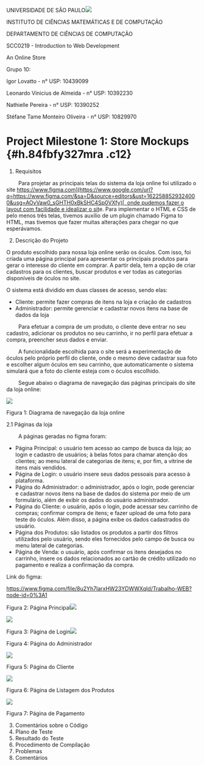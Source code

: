 UNIVERSIDADE DE SÃO PAULO![](images/image6.jpg)

INSTITUTO DE CIÊNCIAS MATEMÁTICAS E DE COMPUTAÇÃO

DEPARTAMENTO DE CIÊNCIAS DE COMPUTAÇÃO

SCC0219 - Introduction to Web Development

An Online Store

Grupo 10:

Igor Lovatto - n° USP: 10439099

Leonardo Vinicius de Almeida - n° USP: 10392230

Nathielle Pereira - n° USP: 10390252

Stéfane Tame Monteiro Oliveira - n° USP: 10829970

Project Milestone 1: Store Mockups {#h.84fbfy327mra .c12}
==================================

1.  Requisitos

        Para projetar as principais telas do sistema da loja online foi
utilizado o site
[https://www.figma.com](https://www.google.com/url?q=https://www.figma.com/&sa=D&source=editors&ust=1622588529324000&usg=AOvVaw0_sGHTH0xBkSHC4Sp0VXfy)[,
onde pudemos fazer o layout com facilidade e idealizar o
sit](https://www.google.com/url?q=https://www.figma.com/&sa=D&source=editors&ust=1622588529324000&usg=AOvVaw0_sGHTH0xBkSHC4Sp0VXfy)e.
Para implementar o HTML e CSS de pelo menos três telas, tivemos auxílio
de um plugin chamado Figma to HTML, mas tivemos que fazer muitas
alterações para chegar no que esperávamos.

2.  Descrição do Projeto

O produto escolhido para nossa loja online serão os óculos. Com isso,
foi criada uma página principal para apresentar os principais produtos
para gerar o interesse do cliente em comprar. A partir dela, tem a opção
de criar cadastros para os clientes, buscar produtos e ver todas as
categorias disponíveis de óculos no site.

O sistema está dividido em duas classes de acesso, sendo elas:

-   Cliente: permite fazer compras de itens na loja e criação de
    cadastros
-   Administrador: permite gerenciar e cadastrar novos itens na base de
    dados da loja

        Para efetuar a compra de um produto, o cliente deve entrar no
seu cadastro, adicionar os produtos no seu carrinho, ir no perfil para
efetuar a compra, preencher seus dados e enviar.

        A funcionalidade escolhida para o site será a experimentação de
óculos pelo próprio perfil do cliente, onde o mesmo deve cadastrar sua
foto e escolher algum óculos em seu carrinho, que automaticamente o
sistema simulará que a foto do cliente esteja com o óculos escolhido.

        Segue abaixo o diagrama de navegação das páginas principais do
site da loja online:

![](images/image1.png)

Figura 1: Diagrama de navegação da loja online

2.1 Páginas da loja

        A páginas geradas no figma foram:

-   Página Principal: o usuário tem acesso ao campo de busca da loja; ao
    login e cadastro de usuários; à belas fotos para chamar atenção dos
    clientes; ao menu lateral de categorias de itens; e, por fim, a
    vitrine de itens mais vendidos.
-   Página de Login: o usuário insere seus dados pessoais para acesso à
    plataforma.
-   Página do Administrador: o administrador, após o login, pode
    gerenciar e cadastrar novos itens na base de dados do sistema por
    meio de um formulário, além de exibir os dados do usuário
    administrador.
-   Página do Cliente: o usuário, após o login, pode acessar seu
    carrinho de compras; confirmar compra de itens; e fazer upload de
    uma foto para teste do óculos. Além disso, a página exibe os dados
    cadastrados do usuário.
-   Página dos Produtos: são listados os produtos a partir dos filtros
    utilizados pelo usuário, sendo eles fornecidos pelo campo de busca
    ou menu lateral de categorias.
-   Página de Venda: o usuário, após confirmar os itens desejados no
    carrinho, insere os dados relacionados ao cartão de crédito
    utilizado no pagamento e realiza a confirmação da compra.

Link do figma:

https://www.figma.com/file/8u2Yh7larxHW23YDWWXqId/Trabalho-WEB?node-id=0%3A1

Figura 2: Página Principal![](images/image8.png)

![](images/image7.png)

Figura 3: Página de Login![](images/image3.png)

Figura 4: Página do Administrador

![](images/image5.png)

Figura 5: Página do Cliente

![](images/image4.png)

Figura 6: Página de Listagem dos Produtos

![](images/image2.png)

Figura 7: Página de Pagamento

3.  Comentários sobre o Código
4.  Plano de Teste
5.  Resultado do Teste
6.  Procedimento de Compilação
7.  Problemas
8.  Comentários


